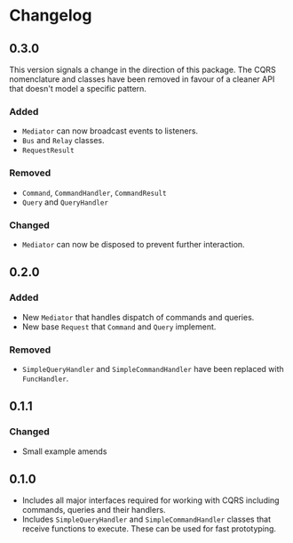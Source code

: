 # Changelog

## 0.3.0

This version signals a change in the direction of this package. The CQRS nomenclature
and classes have been removed in favour of a cleaner API that doesn't model a specific
pattern.

### Added

- `Mediator` can now broadcast events to listeners.
- `Bus` and `Relay` classes.
- `RequestResult`

### Removed

- `Command`, `CommandHandler`, `CommandResult`
- `Query` and `QueryHandler`

### Changed

- `Mediator` can now be disposed to prevent further interaction.

## 0.2.0

### Added

- New `Mediator` that handles dispatch of commands and queries.
- New base `Request` that `Command` and `Query` implement.

### Removed

- `SimpleQueryHandler` and `SimpleCommandHandler` have been replaced with `FuncHandler`.

## 0.1.1

### Changed

- Small example amends

## 0.1.0

- Includes all major interfaces required for working with CQRS including commands, queries and their handlers.
- Includes `SimpleQueryHandler` and `SimpleCommandHandler` classes that receive functions to execute. These can be used for fast prototyping.

